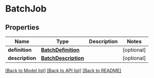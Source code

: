 # BatchJob

## Properties
Name | Type | Description | Notes
------------ | ------------- | ------------- | -------------
**definition** | [**BatchDefinition**](BatchDefinition.md) |  | [optional] 
**description** | [**BatchDescription**](BatchDescription.md) |  | [optional] 

[[Back to Model list]](../README.md#documentation-for-models) [[Back to API list]](../README.md#documentation-for-api-endpoints) [[Back to README]](../README.md)


